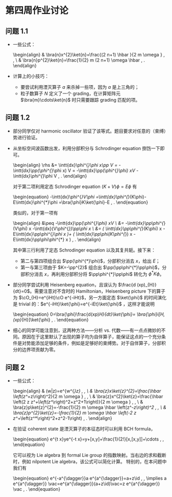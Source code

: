 # 第四周作业讨论

## 问题 1.1

* 一些公式：

    \begin{align}
        &
        \bra{n}x^{2}\ket{n}=\frac{(2 n+1) \hbar }{2 m \omega }
        \, ,
        \\
        &
        \bra{n}p^{2}\ket{n}=\frac{1}{2} m (2 n+1) \omega  \hbar
        \, .
    \end{align}

* 计算上的小技巧：

    * 要尝试利用湮灭算子 $a$ 来杀掉一些项，因为 $a$ 是上三角的；
    * 粒子数算子 $N$ 定义了一个 grading，在计算矩阵元 $\bra{m}\cdots\ket{n}$ 时只需要跟踪 grading 匹配的项。

## 问题 1.2

* 部分同学仅对 harmonic oscillator 验证了该等式。题目要求对任意的（束缚）势进行验证。

* 从坐标空间波函数出发，利用分部积分与 Schrodinger equation 捯饬一下即可。

    \begin{align}
        \rhs
        &=
        \intt{dx}\phi^{*}\phi x\pp V
        =
        -\intt{dx}\pp(\phi^{*}\phi x) V
        =
        -\intt{dx}\pp(\phi^{*}\phi) xV
        -\intt{dx}\phi^{*}\phi V
        \, .
    \end{align}

    对于第二项利用定态 Schrodinger equation $(K+V)\phi=E\phi$ 有

    \begin{equation}
        -\intt{dx}\phi^{*}V\phi
        =\intt{dx}\phi^{*}(K\phi)-E\intt{dx}\phi^{*}\phi
        =\bra{\phi}K\ket{\phi}-E
        \, .
    \end{equation}

    类似的，对于第一项有

    \begin{align}
        &\peq
        -\intt{dx}\pp(\phi^{*}\phi) xV
        \\
        &=
        -\intt{dx}\pp\phi^{*}(V\phi) x
        -\intt{dx}(V\phi^{*})\pp\phi x
        \\
        &=
        (
            \intt{dx}\pp\phi^{*}(K\phi) x
            -
            E\intt{dx}\pp\phi^{*}\phi x
        )+
        (
            \intt{dx}\pp\phi(K\phi^{*}) x
            -
            E\intt{dx}\pp\phi\phi^{*} x
        )
        \, .
    \end{align}

    其中第三行利用了定态 Schrodinger equation 以及其复共轭。接下来：

    * 第二与第四项组合出 $\pp(\phi^{*}\phi)$，分部积分消去 $x$，给出 $E$；
    * 第一与第三项由于 $K=-\pp^{2}$ 组合出 $\pp(\pp\phi^{*}\pp\phi)$，分部积分消去 $x$，再利用分部积分将 $\pp\phi^{*}\pp\phi$ 转化为 $\phi^{*}K\phi$。

* 部分同学尝试利用 Heisenberg equation，且误认为 $\frac{d (xp)_{H}}{dt}=0$。需要注意对不含时的 Hamiltonian，Heisenberg picture 下的算子为 $\cO_{H}=e^{iHt}\cO e^{-iHt}$，另一方面定态 $\ket{\phi}$ 的时间演化是 trivial 的：$e^{-iHt}\ket{\phi}=e^{-iEt}\ket{\phi}$ ，这样才能说明

    \begin{equation}
        0=\bra{\phi}\frac{d(xp)_H}{dt}\ket{\phi}=
        \bra{\phi}i[H,(xp)_{H}]\ket{\phi}
        \, .
    \end{equation}

* 细心的同学可能注意到，这两种方法——分析 vs. 代数——有一点点微妙的不同。原因在于这里默认了出现的算子均为自伴算子，能保证这点的一个充分条件是对势能添加足够的条件，例如是足够好的束缚势。对于自伴算子，分部积分的边界项贡献为零。

## 问题 2

* 一些公式：

    \begin{align}
        &
        (w|z)=e^{w^{*}z}
        \, ,
        \\
        &
        \bra{z}x\ket{z}^{2}=\frac{\hbar  \left(z^*+z\right)^2}{2 m \omega }
        \, ,
        \\
        &
        \bra{z}x^{2}\ket{z}=\frac{\hbar  \left(2 z z^*+\left(z^*\right)^2+z^2+1\right)}{2 m \omega }
        \, ,
        \\
        &
        \bra{z}p\ket{z}^{2}=-\frac{1}{2} m \omega  \hbar  \left(z^*-z\right)^2
        \, ,
        \\
        &
        \bra{z}p^{2}\ket{z}=-\frac{1}{2} m \omega  \hbar  \left(-2 z z^*+\left(z^*\right)^2+z^2-1\right)
        \, .
    \end{align}

* 在验证 coherent state 是湮灭算子的本征态时可以利用 BCH formula，

    \begin{equation}
        e^{t x}ye^{-t x}=y+[x,y]+\frac{1}{2!}[x,[x,y]]+\cdots
        \, ,
    \end{equation}

    它可以视为 Lie algebra 到 formal Lie group 的指数映射。当右边的求和截断时，例如 nilpotent Lie algebra，该公式可以简化计算。
    特别的，在本问题中我们有

    \begin{equation}
        e^{-a^{\dagger}}a e^{a^{\dagger}}=a+z\id
        \, ,
        \implies
        a e^{a^{\dagger}} \vac=e^{a^{\dagger}}(a+z\id)\vac=z e^{a^{\dagger}} \vac
        \, .
    \end{equation}
